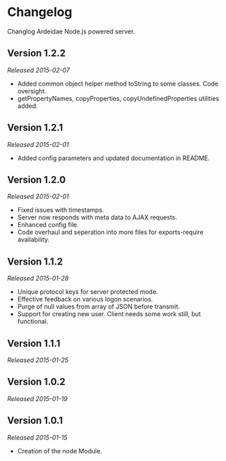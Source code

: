Changelog
=========

Changlog Ardeidae Node.js powered server.


Version 1.2.2
-------------
*Released 2015-02-07*
- Added common object helper method toString to some classes. Code oversight.
- getPropertyNames, copyProperties, copyUndefinedProperties utilities added.


Version 1.2.1
-------------
*Released 2015-02-01*
- Added config parameters and updated documentation in README.


Version 1.2.0
-------------
*Released 2015-02-01*
- Fixed issues with timestamps.
- Server now responds with meta data to AJAX requests.
- Enhanced config file.
- Code overhaul and seperation into more files for exports-require availability.


Version 1.1.2
-------------
*Released 2015-01-28*
- Unique protocol keys for server protected mode.
- Effective feedback on various logon scenarios.
- Purge of null values from array of JSON before transmit.
- Support for creating new user. Client needs some work still, but functional.


Version 1.1.1
-------------
*Released 2015-01-25*

Version 1.0.2
-------------
*Released 2015-01-19*

Version 1.0.1
-------------
*Released 2015-01-15*

- Creation of the node Module.
